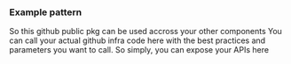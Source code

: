 ### Example pattern


So this github public pkg can be used accross your other components
You can call your actual github infra code here with the best practices and parameters you want to call. So simply, you can expose your APIs here

